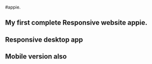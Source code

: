 #appie.
## My first complete Responsive website appie.
## Responsive desktop app
## Mobile version also
